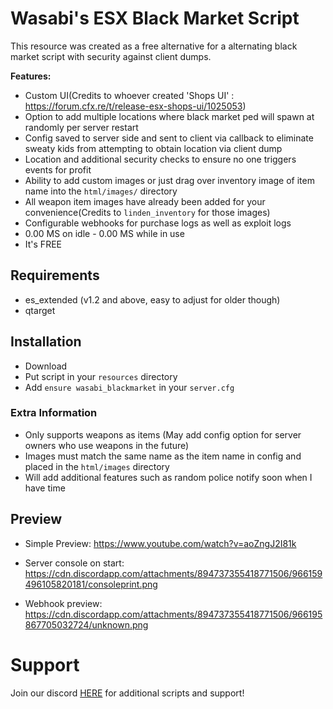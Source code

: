 # Wasabi's ESX Black Market Script

This resource was created as a free alternative for a alternating black market script with security against client dumps.

<b>Features:</b>
- Custom UI(Credits to whoever created 'Shops UI' : https://forum.cfx.re/t/release-esx-shops-ui/1025053)
- Option to add multiple locations where black market ped will spawn at randomly per server restart
- Config saved to server side and sent to client via callback to eliminate sweaty kids from attempting to obtain location via client dump
- Location and additional security checks to ensure no one triggers events for profit
- Ability to add custom images or just drag over inventory image of item name into the `html/images/` directory
- All weapon item images have already been added for your convenience(Credits to `linden_inventory` for those images)
- Configurable webhooks for purchase logs as well as exploit logs
- 0.00 MS on idle - 0.00 MS while in use
- It's FREE

## Requirements
- es_extended (v1.2 and above, easy to adjust for older though)
- qtarget


## Installation

- Download 
- Put script in your `resources` directory
- Add `ensure wasabi_blackmarket` in your `server.cfg`

### Extra Information
- Only supports weapons as items (May add config option for server owners who use weapons in the future)
- Images must match the same name as the item name in config and placed in the `html/images` directory
- Will add additional features such as random police notify soon when I have time

## Preview
- Simple Preview: https://www.youtube.com/watch?v=aoZngJ2I81k

- Server console on start: https://cdn.discordapp.com/attachments/894737355418771506/966159496105820181/consoleprint.png
- Webhook preview: https://cdn.discordapp.com/attachments/894737355418771506/966195867705032724/unknown.png

# Support
Join our discord <a href='https://discord.gg/XJFNyMy3Bv'>HERE</a> for additional scripts and support!
